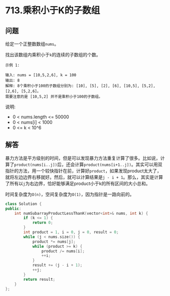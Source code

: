 # 713.乘积小于K的子数组

## 问题
给定一个正整数数组`nums`。

找出该数组内乘积小于`k`的连续的子数组的个数。

```
示例 1:

输入: nums = [10,5,2,6], k = 100
输出: 8
解释: 8个乘积小于100的子数组分别为: [10], [5], [2], [6], [10,5], [5,2], [2,6], [5,2,6]。
需要注意的是 [10,5,2] 并不是乘积小于100的子数组。
```

说明:
- 0 < nums.length <= 50000
- 0 < nums[i] < 1000
- 0 <= k < 10^6

## 解答
暴力方法是平方级别的时间，但是可以发现暴力方法重复计算了很多。比如说，计算了`product(nums[i..j])`后，还会计算`product(nums[i+1..j])`。其实可以用双指针的方法，用一个较快指针在前，计算好`product`，如果发现product太大了，就将左边边界右移就好。然后，就可以计算结果是`j - i + 1`。那么，其实是计算了所有以`j`为右边界，恰好能够满足product小于k的所有区间的大小总和。

时间复杂度为`O(n)`，空间复杂度为`O(1)`，因为指针是一路向前的。

```C++
class Solution {
public:
    int numSubarrayProductLessThanK(vector<int>& nums, int k) {
        if (k <= 1) {
            return 0;
        }
        int product = 1, i = 0, j = 0, result = 0;
        while (j < nums.size()) {
            product *= nums[j];
            while (product >= k) {
                product /= nums[i];
                ++i;
            }
            result += (j - i + 1);
            ++j;
        }
        return result;
    }
};
```
